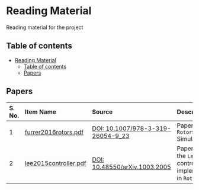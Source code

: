 # Reading Material

Reading material for the project

## Table of contents

- [Reading Material](#reading-material)
    - [Table of contents](#table-of-contents)
    - [Papers](#papers)

## Papers

| S. No. | Item Name | Source | Description |
| :----- | :-------- | :----- | :---------- |
| 1 | [furrer2016rotors.pdf](./furrer2016rotors.pdf) | [DOI: 10.1007/978-3-319-26054-9_23](https://doi.org/10.1007/978-3-319-26054-9_23) | Paper on `RotorS` Simulator |
| 2 | [lee2015controller.pdf](./lee2015controller.pdf) | [DOI: 10.48550/arXiv.1003.2005](https://doi.org/10.48550/arXiv.1003.2005) | Paper for the `Lee` controller implemented in `RotorS` |
